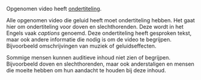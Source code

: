 <!-- @license CC0-1.0 -->

Opgenomen video heeft [ondertiteling](/woordenlijst/#ondertiteling).

Alle opgenomen video die geluid heeft moet ondertiteling hebben. Het gaat hier om ondertiteling voor doven en slechthorenden. Deze wordt in het Engels vaak _captions_ genoemd. Deze ondertiteling heeft gesproken tekst, maar ook andere informatie die nodig is om de video te begrijpen. Bijvoorbeeld omschrijvingen van muziek of geluidseffecten.

Sommige mensen kunnen auditieve inhoud niet zien of begrijpen. Bijvoorbeeld doven en slechthorenden, maar ook anderstaligen en mensen die moeite hebben om hun aandacht te houden bij deze inhoud.
